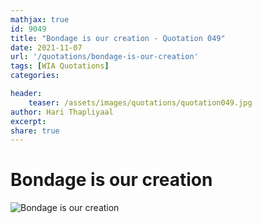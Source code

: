 ```yaml
---
mathjax: true
id: 9049
title: "Bondage is our creation - Quotation 049"
date: 2021-11-07
url: '/quotations/bondage-is-our-creation'
tags: [WIA Quotations] 
categories: 

header:
    teaser: /assets/images/quotations/quotation049.jpg
author: Hari Thapliyaal 
excerpt:
share: true 
---
```


# Bondage is our creation

![Bondage is our creation](/assets/images/quotations/quotation049.jpg)
